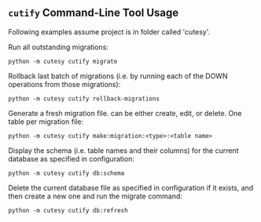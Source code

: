 ## `cutify` Command-Line Tool Usage 

Following examples assume project is in folder called 'cutesy'.

Run all outstanding migrations:

```
python -m cutesy cutify migrate
```

Rollback last batch of migrations (i.e. by running each of the DOWN operations from those migrations):

```
python -m cutesy cutify rollback-migrations 
```

Generate a fresh migration file. <type> can be either create, edit, or delete. One table per migration file:

```
python -m cutesy cutify make:migration:<type>:<table name>
```

Display the schema (i.e. table names and their columns) for the current database as specified in configuration:

```
python -m cutesy cutify db:schema
```

Delete the current database file as specified in configuration if it exists, and then create a new one and run the migrate command:

```
python -m cutesy cutify db:refresh
``` 